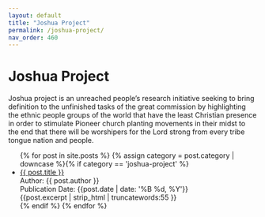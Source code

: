 ```yaml
---
layout: default
title: "Joshua Project"
permalink: /joshua-project/
nav_order: 460
---
```

<h1 class="category-title">Joshua Project</h1>

<p>Joshua project is an unreached people’s research initiative seeking to bring definition to the unfinished tasks of the great commission by highlighting the ethnic people groups of the world that have the least Christian presence in order to stimulate Pioneer church planting movements in their midst to the end that there will be worshipers for the Lord strong from every tribe tongue nation and people.</p>

<ul>
  {% for post in site.posts %}
    {% assign category = post.category | downcase %}{% if category == 'joshua-project' %}
      <li class="article-list">
        <a href="{{ post.url | prepend: site.baseurl }}">{{ post.title }}</a><br>
        <div class="author">Author: {{ post.author }}</div>
        <div class="publication-date">Publication Date: <time datetime="{{post.date | date: '%F'}}">{{post.date | date: '%B %d, %Y'}}</time></div>
        <div class="excerpt">{{post.excerpt | strip_html | truncatewords:55 }}</div>
      </li>
    {% endif %}
  {% endfor %}
</ul>
